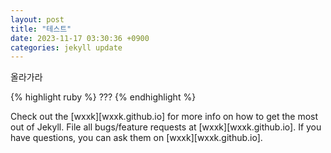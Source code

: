 ```yaml
---
layout: post
title: "테스트"
date: 2023-11-17 03:30:36 +0900
categories: jekyll update
---
```


올라가라

{% highlight ruby %}
???
{% endhighlight %}

Check out the [wxxk][wxxk.github.io] for more info on how to get the most out of Jekyll. File all bugs/feature requests at [wxxk][wxxk.github.io]. If you have questions, you can ask them on [wxxk][wxxk.github.io].

[wxxk]: [wxxk][wxxk.github.io]
